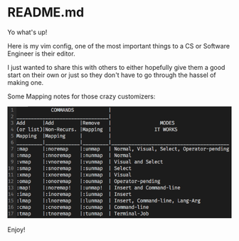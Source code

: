 # README.md

Yo what's up!

Here is my vim config, one of the most important things to a CS or Software Engineer is their editor.

I just wanted to share this with others to either hopefully give them a good start on their own or just so they don't have to go through the hassel of making one.

Some Mapping notes for those crazy customizers:

![Vim mappings and what they mean](vim_mappings.png?raw=true "Vim Mappings")

Enjoy!

